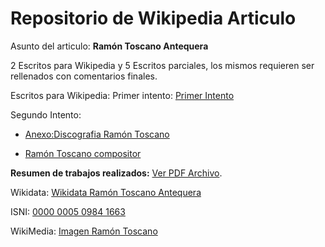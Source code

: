 # Repositorio de Wikipedia Articulo
Asunto del articulo: **Ramón Toscano Antequera**



2 Escritos para Wikipedia y 5 Escritos parciales, los mismos requieren ser rellenados con comentarios finales.

Escritos para Wikipedia:
Primer intento: [Primer Intento](https://github.com/juanma386/ramon_toscano/blob/main/articulo.wikipedia.txt "Intento Uno")

Segundo Intento: 

- [ Anexo:Discografia Ramón Toscano ](https://github.com/juanma386/ramon_toscano/blob/main/anexo_discografia_ramon_toscano.txt "Discografia Ramón Toscano")

- [ Ramón Toscano compositor ](https://github.com/juanma386/ramon_toscano/blob/main/Ramon_Toscanoa.txt "Ramón Toscano compositor")


**Resumen de trabajos realizados:**  [Ver PDF Archivo](https://github.com/juanma386/ramon_toscano/blob/main/Resumen-de-trabajo-Ramon-Toscano-Antequera.pdf "Ver resumen en PDF").

Wikidata: [Wikidata Ramón Toscano Antequera](https://www.wikidata.org/wiki/Q116440843 "Wikidata Ramón Toscano Antequera")

ISNI:     [0000 0005 0984 1663](https://isni.oclc.org/xslt/DB=1.2/CMD?ACT=SRCH&IKT=8006&TRM=ISN%3A0000%200005%200984%201663 "ISNI Ramón Toscano")

WikiMedia: [Imagen Ramón Toscano](https://commons.wikimedia.org/wiki/File:Ramon_Toscano.jpg "Ramón Toscano Antequera")

